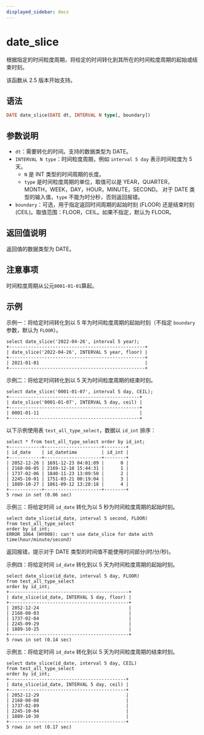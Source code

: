 ```yaml
---
displayed_sidebar: docs
---
```


# date_slice



根据指定的时间粒度周期，将给定的时间转化到其所在的时间粒度周期的起始或结束时刻。

该函数从 2.5 版本开始支持。

## 语法

```Haskell
DATE date_slice(DATE dt, INTERVAL N type[, boundary])
```

## 参数说明

- `dt`：需要转化的时间。支持的数据类型为 DATE。
- `INTERVAL N type`：时间粒度周期，例如 `interval 5 day` 表示时间粒度为 5 天。
  - `N` 是 INT 类型的时间周期的长度。
  - `type` 是时间粒度周期的单位，取值可以是 YEAR，QUARTER，MONTH，WEEK，DAY，HOUR，MINUTE，SECOND。 对于 DATE 类型的输入值，`type` 不能为时分秒，否则返回报错。
- `boundary`：可选，用于指定返回时间周期的起始时刻 (FLOOR) 还是结束时刻 (CEIL)。取值范围：FLOOR，CEIL。如果不指定，默认为 FLOOR。

## 返回值说明

返回值的数据类型为 DATE。

## 注意事项

时间粒度周期从公元`0001-01-01`算起。

## 示例

示例一：将给定时间转化到以 5 年为时间粒度周期的起始时刻（不指定 `boundary` 参数，默认为 `FLOOR`）。

```Plaintext
select date_slice('2022-04-26', interval 5 year);
+--------------------------------------------------+
| date_slice('2022-04-26', INTERVAL 5 year, floor) |
+--------------------------------------------------+
| 2021-01-01                                       |
+--------------------------------------------------+
```

示例二：将给定时间转化到以 5 天为时间粒度周期的结束时刻。

```Plaintext
select date_slice('0001-01-07', interval 5 day, CEIL);
+------------------------------------------------+
| date_slice('0001-01-07', INTERVAL 5 day, ceil) |
+------------------------------------------------+
| 0001-01-11                                     |
+------------------------------------------------+
```

以下示例使用表 `test_all_type_select`，数据以 `id_int` 排序：

```Plaintext
select * from test_all_type_select order by id_int;
+------------+---------------------+--------+
| id_date    | id_datetime         | id_int |
+------------+---------------------+--------+
| 2052-12-26 | 1691-12-23 04:01:09 |      0 |
| 2168-08-05 | 2169-12-18 15:44:31 |      1 |
| 1737-02-06 | 1840-11-23 13:09:50 |      2 |
| 2245-10-01 | 1751-03-21 00:19:04 |      3 |
| 1889-10-27 | 1861-09-12 13:28:18 |      4 |
+------------+---------------------+--------+
5 rows in set (0.06 sec)
```

示例三：将给定时间 `id_date` 转化为以 5 秒为时间粒度周期的起始时刻。

```Plaintext
select date_slice(id_date, interval 5 second, FLOOR)
from test_all_type_select
order by id_int;
ERROR 1064 (HY000): can't use date_slice for date with time(hour/minute/second)
```

返回报错，提示对于 DATE 类型的时间值不能使用时间部分(时/分/秒)。

示例四：将给定时间 `id_date` 转化到以 5 天为时间粒度周期的起始时刻。

```Plaintext
select date_slice(id_date, interval 5 day, FLOOR)
from test_all_type_select
order by id_int;
+--------------------------------------------+
| date_slice(id_date, INTERVAL 5 day, floor) |
+--------------------------------------------+
| 2052-12-24                                 |
| 2168-08-03                                 |
| 1737-02-04                                 |
| 2245-09-29                                 |
| 1889-10-25                                 |
+--------------------------------------------+
5 rows in set (0.14 sec)
```

示例五：将给定时间 `id_date` 转化到以 5 天为时间粒度周期的结束时刻。

```Plaintext
select date_slice(id_date, interval 5 day, CEIL)
from test_all_type_select
order by id_int;
+-------------------------------------------+
| date_slice(id_date, INTERVAL 5 day, ceil) |
+-------------------------------------------+
| 2052-12-29                                |
| 2168-08-08                                |
| 1737-02-09                                |
| 2245-10-04                                |
| 1889-10-30                                |
+-------------------------------------------+
5 rows in set (0.17 sec)
```